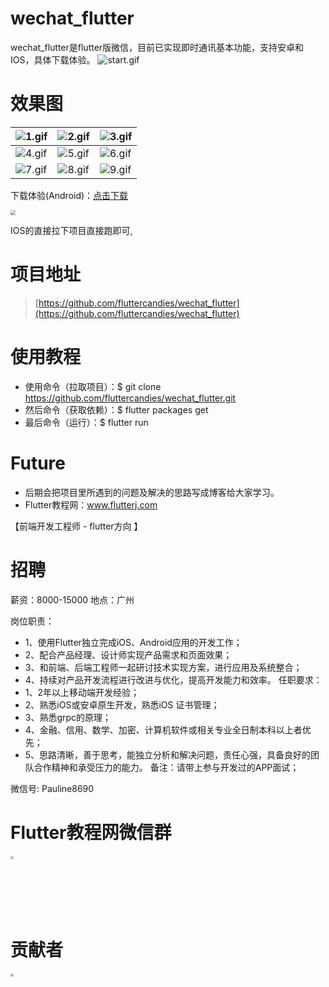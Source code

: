 # wechat_flutter

wechat_flutter是flutter版微信，目前已实现即时通讯基本功能，支持安卓和IOS，具体下载体验。
![start.gif](https://github.com/fluttercandies/wechat_flutter/blob/master/assets/git/start.gif)

# 效果图
|![1.gif](https://github.com/fluttercandies/wechat_flutter/blob/master/assets/git/1.gif)| ![2.gif](https://github.com/fluttercandies/wechat_flutter/blob/master/assets/git/2.gif) | ![3.gif](https://github.com/fluttercandies/wechat_flutter/blob/master/assets/git/3.gif)|
| --- | --- | --- |
| ![4.gif](https://github.com/fluttercandies/wechat_flutter/blob/master/assets/git/4.gif) | ![5.gif](https://github.com/fluttercandies/wechat_flutter/blob/master/assets/git/5.gif) | ![6.gif](https://github.com/fluttercandies/wechat_flutter/blob/master/assets/git/6.gif) |
| ![7.gif](https://github.com/fluttercandies/wechat_flutter/blob/master/assets/git/7.gif) | ![8.gif](https://github.com/fluttercandies/wechat_flutter/blob/master/assets/git/8.gif) | ![9.gif](https://github.com/fluttercandies/wechat_flutter/blob/master/assets/git/9.gif) |
下载体验(Android)：[点击下载](http://www.flutterj.com/app-release.apk)

<img src="http://www.flutterj.com/download.png" style="zoom:50%;" />

IOS的直接拉下项目直接跑即可,


# 项目地址

 > [https://github.com/fluttercandies/wechat_flutter](https://github.com/fluttercandies/wechat_flutter)

# 使用教程

*  使用命令（拉取项目）：$ git clone https://github.com/fluttercandies/wechat_flutter.git
*  然后命令（获取依赖）：$ flutter packages get
*  最后命令（运行）：$ flutter run

# Future

*  后期会把项目里所遇到的问题及解决的思路写成博客给大家学习。
*  Flutter教程网：www.flutterj.com

【前端开发工程师 - flutter方向 】

# 招聘
薪资：8000-15000
地点：广州

岗位职责：
*  1、使用Flutter独立完成iOS、Android应用的开发工作；
*  2、配合产品经理、设计师实现产品需求和页面效果；
*  3、和前端、后端工程师一起研讨技术实现方案，进行应用及系统整合；
*  4、持续对产品开发流程进行改进与优化，提高开发能力和效率。
任职要求：
*  1、2年以上移动端开发经验；
*  2、熟悉iOS或安卓原生开发，熟悉iOS 证书管理；
*  3、熟悉grpc的原理；
*  4、金融、信用、数学、加密、计算机软件或相关专业全日制本科以上者优先；
*  5、思路清晰，善于思考，能独立分析和解决问题，责任心强，具备良好的团队合作精神和承受压力的能力。
备注：请带上参与开发过的APP面试；

微信号: Pauline8690

# Flutter教程网微信群

<img src="http://www.flutterj.com/content/uploadfile/201903/64821551854137.png" height="300" width="300" style="zoom:30%;" />


# 贡献者

<img src="https://github.com/fluttercandies/wechat_flutter/blob/master/assets/git/circle-cropped.png" height="150" width="150" style="zoom:30%;" />